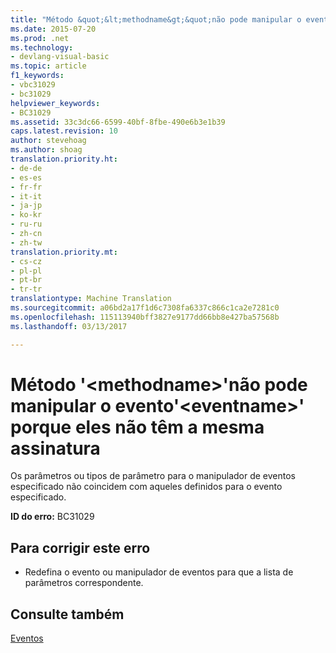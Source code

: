 ```yaml
---
title: "Método &quot;&lt;methodname&gt;&quot;não pode manipular o evento&quot;&lt;eventname&gt;&quot; porque eles não têm a mesma assinatura | Documentos do Microsoft"
ms.date: 2015-07-20
ms.prod: .net
ms.technology:
- devlang-visual-basic
ms.topic: article
f1_keywords:
- vbc31029
- bc31029
helpviewer_keywords:
- BC31029
ms.assetid: 33c3dc66-6599-40bf-8fbe-490e6b3e1b39
caps.latest.revision: 10
author: stevehoag
ms.author: shoag
translation.priority.ht:
- de-de
- es-es
- fr-fr
- it-it
- ja-jp
- ko-kr
- ru-ru
- zh-cn
- zh-tw
translation.priority.mt:
- cs-cz
- pl-pl
- pt-br
- tr-tr
translationtype: Machine Translation
ms.sourcegitcommit: a06bd2a17f1d6c7308fa6337c866c1ca2e7281c0
ms.openlocfilehash: 115113940bff3827e9177dd66bb8e427ba57568b
ms.lasthandoff: 03/13/2017

---
```

# <a name="method-39ltmethodnamegt39-cannot-handle-event-39lteventnamegt39-because-they-do-not-have-the-same-signature"></a>Método '&lt;methodname&gt;'não pode manipular o evento'&lt;eventname&gt;' porque eles não têm a mesma assinatura
Os parâmetros ou tipos de parâmetro para o manipulador de eventos especificado não coincidem com aqueles definidos para o evento especificado.  
  
 **ID do erro:** BC31029  
  
## <a name="to-correct-this-error"></a>Para corrigir este erro  
  
-   Redefina o evento ou manipulador de eventos para que a lista de parâmetros correspondente.  
  
## <a name="see-also"></a>Consulte também  
 [Eventos](../../visual-basic/programming-guide/language-features/events/index.md)
